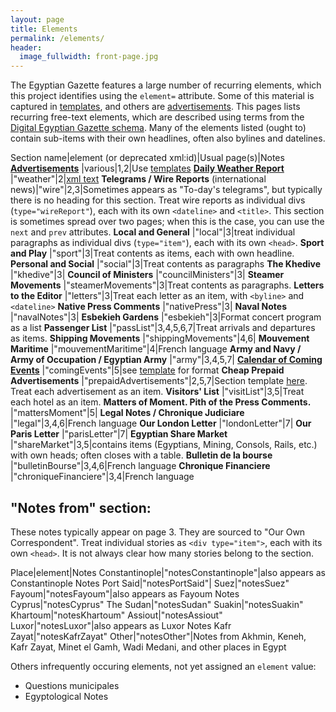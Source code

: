 ```yaml
---
layout: page
title: Elements
permalink: /elements/
header:
  image_fullwidth: front-page.jpg
---
```

The Egyptian Gazette features a large number of recurring elements, which this project identifies using the `element=` attribute. Some of this material is captured in [templates](https://dig-eg-gaz.github.io/templates/), and others are [advertisements](https://dig-eg-gaz.github.io/advertisements). This pages lists recurring free-text elements, which are described using terms from the [Digital Egyptian Gazette schema](https://dig-eg-gaz.github.io/schema/). Many of the elements listed (ought to) contain sub-items with their own headlines, often also bylines and datelines.

Section name|element (or deprecated xml:id)|Usual page(s)|Notes
**[Advertisements](https://dig-eg-gaz.github.io/advertisements/)** |various|1,2|Use [templates](https://dig-eg-gaz.github.io/advertisements/)
**[Daily Weather Report](https://dig-eg-gaz.github.io/templates/#daily-weather-report)** |"weather"|2|[xml text](https://github.com/dig-eg-gaz/boilerplates/blob/master/boilerplates-text/daily-weather-report.xml)
**Telegrams / Wire Reports** (international news)|"wire"|2,3|Sometimes appears as "To-day's telegrams", but typically there is no heading for this section. Treat wire reports as individual divs (`type="wireReport"`), each with its own `<dateline>` and `<title>`. This section is sometimes spread over two pages; when this is the case, you can use the `next` and `prev` attributes.
**Local and General** |"local"|3|treat individual paragraphs as individual divs (`type="item"`), each with its own `<head>`.
**Sport and Play** |"sport"|3|Treat contents as items, each with own headline.
**Personal and Social** |"social"|3|Treat contents as paragraphs
**The Khedive** |"khedive"|3|
**Council of Ministers** |"councilMinisters"|3|
**Steamer Movements** |"steamerMovements"|3|Treat contents as paragraphs.
**Letters to the Editor** |"letters"|3|Treat each letter as an item, with `<byline>` and `<dateline>`
**Native Press Comments** |"nativePress"|3|
**Naval Notes** |"navalNotes"|3|
**Esbekieh Gardens** |"esbekieh"|3|Format concert program as a list
**Passenger List** |"passList"|3,4,5,6,7|Treat arrivals and departures as items.
**Shipping Movements** |"shippingMovements"|4,6|
**Mouvement Maritime** |"mouvementMaritime"|4|French language
**Army and Navy / Army of Occupation / Egyptian Army** |"army"|3,4,5,7|
**[Calendar of Coming Events](https://dig-eg-gaz.github.io/templates/#calendar-of-coming-events)** |"comingEvents"|5|see [template](https://github.com/dig-eg-gaz/boilerplates/blob/master/boilerplates-text/calendar-of-coming-events.xml) for format
**Cheap Prepaid Advertisements** |"prepaidAdvertisements"|2,5,7|Section template [here](https://dig-eg-gaz.github.io/templates/#cheap-prepaid-advertisements). Treat each advertisement as an item.
**Visitors' List** |"visitList"|3,5|Treat each hotel as an item.
**Matters of Moment. Pith of the Press Comments.** |"mattersMoment"|5|
**Legal Notes / Chronique Judiciare** |"legal"|3,4,6|French language
**Our London Letter** |"londonLetter"|7|
**Our Paris Letter** |"parisLetter"|7|
**Egyptian Share Market** |"shareMarket"|3,5|contains items (Egyptians, Mining, Consols, Rails, etc.) with own heads; often closes with a table.
**Bulletin de la bourse** |"bulletinBourse"|3,4,6|French language
**Chronique Financiere** |"chroniqueFinanciere"|3,4|French language

## "Notes from" section:
These notes typically appear on page 3. They are sourced to "Our Own Correspondent". Treat individual stories as `<div type="item">`, each with its own `<head>`. It is not always clear how many stories belong to the section.

Place|element|Notes
Constantinople|"notesConstantinople"|also appears as Constantinople Notes
Port Said|"notesPortSaid"|
Suez|"notesSuez"
Fayoum|"notesFayoum"|also appears as Fayoum Notes
Cyprus|"notesCyprus"
The Sudan|"notesSudan"
Suakin|"notesSuakin"
Khartoum|"notesKhartoum"
Assiout|"notesAssiout"
Luxor|"notesLuxor"|also appears as Luxor Notes
Kafr Zayat|"notesKafrZayat"
Other|"notesOther"|Notes from Akhmin, Keneh, Kafr Zayat, Minet el Gamh, Wadi Medani, and other places in Egypt

Others infrequently occuring elements, not yet assigned an `element` value:
- Questions municipales
- Egyptological Notes
